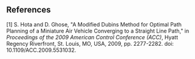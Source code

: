 ## References

[1] S. Hota and D. Ghose, "A Modified Dubins Method for Optimal Path Planning of a Miniature Air Vehicle Converging to a Straight Line Path," in *Proceedings of the 2009 American Control Conference (ACC)*, Hyatt Regency Riverfront, St. Louis, MO, USA, 2009, pp. 2277-2282. doi: 10.1109/ACC.2009.5531032.

